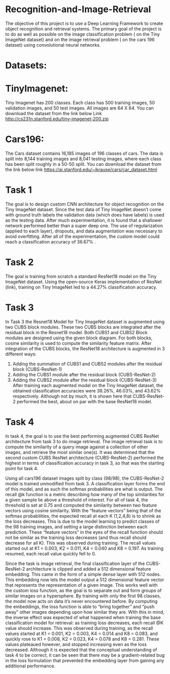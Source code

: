 # Recognition-and-Image-Retrieval
The objective of this project is to use a Deep Learning Framework to create object recognition and retrieval systems. The primary goal of the
project is to do as well as possible on the image classification problem ( on the Tiny
ImageNet dataset) and on the image retrieval problem ( on the cars 196 dataset) using
convolutional neural networks.

# Datasets:
# TinyImagenet:
Tiny Imagenet has 200 classes. Each class has 500 training images, 50
validation images, and 50 test images. All images are 64 X 64. You can
download the dataset from the link below Link
http://cs231n.stanford.edu/tiny-imagenet-200.zip
# Cars196:
The Cars dataset contains 16,185 images of 196 classes of cars. The data is split
into 8,144 training images and 8,041 testing images, where each class has been
split roughly in a 50-50 split. You can download the dataset from the link below
link
https://ai.stanford.edu/~jkrause/cars/car_dataset.html

# Task 1
The goal is to design custom CNN architecture for object recognition on the Tiny ImageNet dataset. Since the test data of Tiny ImageNet doesn’t come with ground truth labels the validation data (which does have labels) is used as the testing data. After much experimentation, it is found that a shallower network performed better than a super deep one. The use of regularization (applied to each layer), dropouts, and data augmentation was necessary to avoid overfitting. After all of the experimentation, the custom model could reach a classification accuracy of 36.67% .

# Task 2
The goal is training from scratch a standard ResNet18 model on the Tiny ImageNet dataset. Using the open-source Keras implementation of ResNet (link), training on Tiny ImageNet led to a 44.27% classification accuracy.

# Task 3
In Task 3 the Resnet18 Model for Tiny ImageNet dataset is augmented using two CUBS block modules. These two CUBS blocks are integrated after the residual block in the Resnet18 model. Both CUBS1 and CUBS2 Block modules are designed using the given block diagram. For both blocks, cosine similarity is used to compute the similarity feature matrix. After integration of the CUBS blocks, the ResNet18 architecture is augmented in 3 different ways:
1)	Adding the summation of CUBS1 and CUBS2 modules after the residual block (CUBS-ResNet-1)
2)	Adding the CUBS1 module after the residual block (CUBS-ResNet-2)
3)	Adding the CUBS2 module after the residual block (CUBS-ResNet-3)
After training each augmented model on the Tiny ImageNet dataset, the obtained classification accuracies were 38.26%, 46.03%, and 43.62% respectively. Although not by much, it is shown here that CUBS-ResNet-2 performed the best, about on par with the base ResNet18 model.

# Task 4
In task 4, the goal is to use the best performing augmented CUBS ResNet architecture from task 3 to do image retrieval. The image retrieval task is to compute the similarity of a query image against a collection of other images, and retrieve the most similar one(s). It was determined that the second custom CUBS ResNet architecture (CUBS-ResNet-2) performed the highest in terms of classification accuracy in task 3, so that was the starting point for task 4. 

Using all cars196 dataset images split by class (98/98), the CUBS-ResNet-2 model is trained unmodified from task 3. A classification layer forms the end of this model, and as such the softmax probabilities are what is output. The recall @k function is a metric describing how many of the top similarities for a given sample lie above a threshold of interest. For all of task 4, the threshold is set at 0.75 and computed the similarity between two feature vectors using cosine similarity. With the “feature vectors” being that of the softmax probabilities, the expected recall at each K (1,2,4,8) is to shrink as the loss decreases. This is due to the model learning to predict classes of the 98 training images, and setting a large distinction between each prediction. These “feature vectors” in the eyes of the recall function should not be similar as the training loss decreases (and thus recall should decrease for all K). This was observed during training. The recall values started out at K1 = 0.003, K2 = 0.011, K4 = 0.040 and K8 = 0.197. As training resumed, each recall value quickly fell to 0.

Since the task is image retrieval, the final classification layer of the CUBS-ResNet-2 architecture is clipped and added a 512 dimensional feature embedding. This came in the form of a simple dense layer with 512 nodes. This embedding now lets the model output a 512 dimensional feature vector that represents the representation of a given image. This works well with the custom loss function, as the goal is to separate out and form groups of similar images on a hypersphere. By training with only the first 98 classes, the model now acts on data it’s never encountered before. By computing the embeddings, the loss function is able to “bring together” and “push away” other images depending upon how similar they are. With this in mind, the inverse effect was expected of what happened when training the base classification model for retrieval: as training loss decreases, each recall @K value should increase. This was observed during training, as the recall values started at K1 = 0.001, K2 = 0.003, K4 = 0.014 and K8 = 0.083, and quickly rose to K1 = 0.008, K2 = 0.023, K4 = 0.078 and K8 = 0.281. These values plateaued however, and stopped increasing even as the loss decreased. Although it is expected that the conceptual understanding of task 4 to be correct, it can be seen that there may be a gradient-related bug in the loss formulation that prevented the embedding layer from gaining any additional performance.
